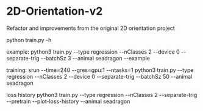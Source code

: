 # 2D-Orientation-v2
Refactor and improvements from the original 2D orientation project

python train.py -h

example:
python3 train.py --type regression --nClasses 2 --device 0 --separate-trig --batchSz 3 --animal seadragon --example

training:
srun --time=240 --gres=gpu:1 --ntasks=1 python3 train.py --type regression --nClasses 2 --device 0 --separate-trig --batchSz 50 --animal seadragon

loss history
python3 train.py --type regression --nClasses 2 --separate-trig --pretrain --plot-loss-history --animal seadragon
